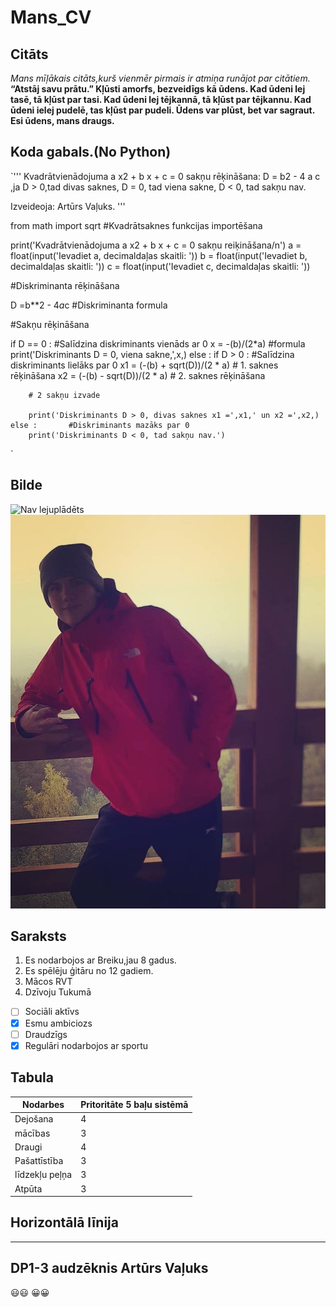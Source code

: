# Mans_CV

## Citāts
*Mans mīļākais citāts,kurš vienmēr pirmais ir atmiņa runājot par citātiem.*
**“Atstāj savu prātu.” Kļūsti amorfs, bezveidīgs kā ūdens. Kad ūdeni lej tasē, tā kļūst par tasi. Kad ūdeni lej tējkannā, tā kļūst par tējkannu. Kad ūdeni ielej pudelē, tas kļūst par pudeli. Ūdens var plūst, bet var sagraut. Esi ūdens, mans draugs.**

## Koda gabals.(No Python)
`''' Kvadrātvienādojuma a x2 + b x + c = 0 sakņu rēķināšana:
D = b2 - 4 a c ,ja D > 0,tad divas saknes,
D = 0, tad viena sakne,
D < 0, tad sakņu nav.


Izveideoja: Artūrs Vaļuks.
'''

from math import sqrt              #Kvadrātsaknes  funkcijas importēšana

print('Kvadrātvienādojuma a x2 + b x + c = 0 sakņu reiķināšana/n')
a = float(input('Ievadiet a, decimaldaļas skaitli: '))
b = float(input('Ievadiet b, decimaldaļas skaitli: '))
c = float(input('Ievadiet c, decimaldaļas skaitli: '))



#Diskriminanta rēķināšana

D =b**2 - 4*a*c   #Diskriminanta formula


#Sakņu rēķināšana

if D == 0 : #Salīdzina diskriminants vienāds ar 0
   x = -(b)/(2*a)     #formula
   print('Diskriminants D = 0, viena sakne,',x,)
else :
    if D > 0 :   #Salīdzina diskriminants lielāks par  0
        x1 = (-(b) + sqrt(D))/(2 * a)    # 1. saknes rēķināšana
        x2 = (-(b) - sqrt(D))/(2 * a)   # 2. saknes rēķināšana


        # 2 sakņu izvade

        print('Diskriminants D > 0, divas saknes x1 =',x1,' un x2 =',x2,)
    else :       #Diskriminants mazāks par 0
        print('Diskriminants D < 0, tad sakņu nav.')
`
## Bilde
![Nav lejuplādēts](https://cf.ltkcdn.net/dance/images/orig/215616-1600x1067-Break-dancer.jpg)
![Nav lejupielādējusies](me1.jpg)

## Saraksts
1. Es nodarbojos ar Breiku,jau 8 gadus.
2. Es spēlēju ģitāru no 12 gadiem.
3. Mācos RVT
4. Dzīvoju Tukumā

- [ ] Sociāli aktīvs
- [x] Esmu ambiciozs
- [ ] Draudzīgs
- [x] Regulāri nodarbojos ar sportu

## Tabula
| Nodarbes | Pritoritāte 5 baļu sistēmā |
|----------|----------------------------|
| Dejošana |             4              |
| mācības  |             3              |
| Draugi   |             4              | 
| Pašattīstība |         3              |
| līdzekļu peļņa |       3              |
| Atpūta|                3              |

## Horizontālā līnija
------------------------------------------------------------------------------------------------------------------------------------------------------------------------------------
DP1-3 audzēknis Artūrs Vaļuks
------------------------------------------------------------------------------------------------------------------------------------------------------------------------------------


😃😃
😀😀
